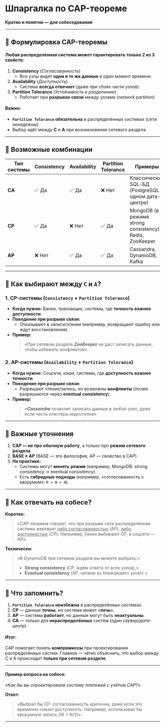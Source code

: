 # Шпаргалка по **CAP-теореме**
**Кратко и понятно — для собеседования**

---
## **🔹 Формулировка CAP-теоремы**

#### **Любая распределённая система может гарантировать только 2 из 3 свойств:**
1. **Consistency** (*Согласованность*)    
    - Все узлы видят **одни и те же данные** в один момент времени.    
2. **Availability** (*Доступность*)    
    - Система **всегда отвечает** (даже при сбоях части узлов).    
3. **Partition Tolerance**  (*Устойчивость к разделению*)   
    - Работает при **разрывах связи** между узлами (*network partition*).        
#### **Важно:**
- **`Partition Tolerance` обязательна** в распределённых системах (*сети ненадёжны*).    
- Выбор идёт между **C** и **A** при возникновении сетевого раздела.    

---
## **🔹 Возможные комбинации**

|**Тип системы**|**Consistency**|**Availability**|**Partition Tolerance**|**Примеры**|
|---|---|---|---|---|
|**CA**|✅ Да|✅ Да|❌ Нет|Классические SQL-БД (PostgreSQL в одном дата-центре)|
|**CP**|✅ Да|❌ Нет|✅ Да|MongoDB (в режиме strong consistency), Redis, ZooKeeper|
|**AP**|❌ Нет|✅ Да|✅ Да|Cassandra, DynamoDB, Kafka|

---
## **🔹 Как выбирают между `C` и `A`?**
### **1. CP-системы (`Consistency` + `Partition Tolerance`)**
- **Когда нужно:** Банки, транзакции, системы, где **точность важнее доступности**.    
- **Поведение при разрыве связи:**    
    - Отказывают в записи/чтении (например, возвращают ошибку или ждут восстановления).        
- **Пример:**    
    > «При сетевом разделе ***ZooKeeper*** не даст записать данные, чтобы избежать конфликтов».    
### **2. AP-системы (`Availability` + `Partition Tolerance`)**
- **Когда нужно:** Соцсети, кэши, системы, где **доступность важнее точности**.    
- **Поведение при разрыве связи:**    
    - Разрешают чтение/запись, но возможны **конфликты** (позже разрешаются через **eventual consistency**).    
- **Пример:**    
    > «***Cassandra*** позволит записать данные в любой узел, даже если часть кластера недоступна».    

---
## **🔹 Важные уточнения**
1. **CAP — не про обычную работу**, а только про **режим сетевого раздела**.    
2. **BASE ≠ AP** (BASE — это философия, AP — свойство в CAP).    
3. **На практике:**    
    - Системы могут **менять режим** (например, MongoDB: strong consistency → eventual consistency).        
    - Есть **гибридные подходы** (например, «согласованность с кворумом»: `R + W > N`).        

---
## **🔹 Как отвечать на собесе?**
**Коротко:**
> «CAP-теорема говорит, что при разрыве сети распределённая система жертвует <u>либо согласованностью</u> (AP), <u>либо доступностью</u> (CP). Например, банки выбирают CP, а соцсети — AP».

**Технически:**
> «В DynamoDB при сетевом разделе вы можете выбрать:> 
> - **Strong consistency** (CP, ждём ответа от всех узлов),>     
> - **Eventual consistency** (AP, читаем из ближайшего узла)».>     

---
## **🔹 Что запомнить?**
1. **`Partition Tolerance` неизбежна** в распределённых системах.    
2. **CP** — данные **точны**, но система может «**лечь**».    
3. **AP** — система **работает**, но данные могут быть **неактуальны**.    
4. **CA** — только для **нераспределённых** систем (*один сервер/дата-центр*).    
#### **Итог:**  
CAP помогает понять **компромиссы** при проектировании распределённых систем. Главное — чётко объяснить, что выбор между C и A происходит **только при сетевом разделе**.

---
#### **Пример вопроса на собесе:**  
_«Как бы вы спроектировали систему платежей с учётом CAP?»_  

**Ответ:**
> «Выбрал бы CP: согласованность критична, даже если это временно снизит доступность. Например, использовал бы кворумную запись (W > N/2)».

---
